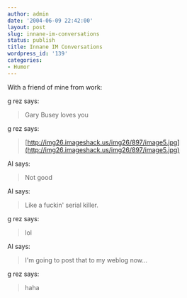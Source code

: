 ```yaml
---
author: admin
date: '2004-06-09 22:42:00'
layout: post
slug: innane-im-conversations
status: publish
title: Innane IM Conversations
wordpress_id: '139'
categories:
- Humor
---
```


With a friend of mine from work:

g rez says:

> Gary Busey loves you

g rez says:

> [http://img26.imageshack.us/img26/897/image5.jpg](http://img26.imageshack.us/img26/897/image5.jpg)

Al says:

> Not good

Al says:

> Like a fuckin' serial killer.

g rez says:

> lol

Al says:

> I'm going to post that to my weblog now...

g rez says:

> haha
